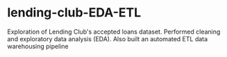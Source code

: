 # lending-club-EDA-ETL
Exploration of Lending Club's accepted loans dataset. Performed cleaning and  exploratory data analysis (EDA). Also built an automated ETL data warehousing pipeline
